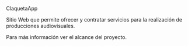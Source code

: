 ClaquetaApp

Sitio Web que permite ofrecer y contratar servicios para la realización de producciones audiovisuales.

Para más información ver el alcance del proyecto.
